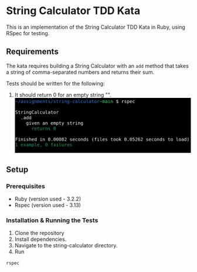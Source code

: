 # String Calculator TDD Kata

This is an implementation of the String Calculator TDD Kata in Ruby, using RSpec for testing.

## Requirements

The kata requires building a String Calculator with an `add` method that takes a string of comma-separated numbers and returns their sum.

Tests should be written for the following:
1. It should return 0 for an empty string "".
![String Calculator](images/empty_string.png)


## Setup

### Prerequisites

- Ruby (version used - 3.2.2)
- Rspec (version used - 3.13)

### Installation & Running the Tests

1. Clone the repository
2. Install dependencies.
3. Navigate to the string-calculator directory.
4. Run 
```bash 
rspec
